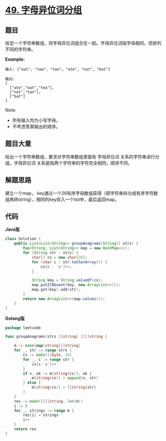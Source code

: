 # [49. 字母异位词分组](https://leetcode-cn.com/problems/group-anagrams/)

## 题目

给定一个字符串数组，将字母异位词组合在一起。字母异位词指字母相同，但排列不同的字符串。


**Example:**

```
输入: ["eat", "tea", "tan", "ate", "nat", "bat"]

输出:
[
  ["ate","eat","tea"],
  ["nat","tan"],
  ["bat"]
]

```

Note:

- 所有输入均为小写字母。
- 不考虑答案输出的顺序。

## 题目大意

给出一个字符串数组，要求对字符串数组里面有 字母异位词 关系的字符串进行分组。字母异位词 关系是指两个字符串的字符完全相同，顺序不同。

## 解题思路

建立一个map， key通过一个26有序字母数组获得（把字符串拆分成有序字符数组再转string），相同的key存入一个list中，最后返回map。


## 代码

**Java版**

```java
class Solution {
    public List<List<String>> groupAnagrams(String[] strs) {
        Map<String, List<String>> map = new HashMap<>();
        for (String str : strs) {
            char[] cs = new char[26];
            for (char c : str.toCharArray()) {
                cs[c - 'a']++;
            }

            String key = String.valueOf(cs);
            map.putIfAbsent(key, new ArrayList<>());
            map.get(key).add(str);
        }
        return new ArrayList<>(map.values());
    }
}
```

**Golang版**

```go
package leetcode

func groupAnagrams(strs []string) [][]string {

	m := make(map[string][]string)
	for _, str := range strs {
		cs := make([]byte, 26)
		for _, c := range str {
			cs[c-'a']++
		}
		if v, ok := m[string(cs)]; ok {
			m[string(cs)] = append(v, str)
		} else {
			m[string(cs)] = []string{str}
		}
	}
	res := make([][]string, len(m))
	i := 0
	for _, strings := range m {
		res[i] = strings
		i++
	}
	return res
}
```
